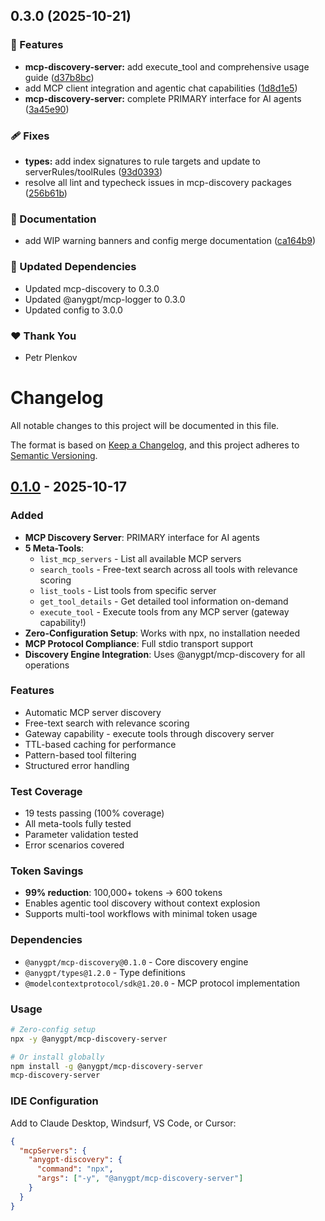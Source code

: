## 0.3.0 (2025-10-21)

### 🚀 Features

- **mcp-discovery-server:** add execute_tool and comprehensive usage guide ([d37b8bc](https://github.com/genai-tools/anygpt/commit/d37b8bc))
- add MCP client integration and agentic chat capabilities ([1d8d1e5](https://github.com/genai-tools/anygpt/commit/1d8d1e5))
- **mcp-discovery-server:** complete PRIMARY interface for AI agents ([3a45e90](https://github.com/genai-tools/anygpt/commit/3a45e90))

### 🩹 Fixes

- **types:** add index signatures to rule targets and update to serverRules/toolRules ([93d0393](https://github.com/genai-tools/anygpt/commit/93d0393))
- resolve all lint and typecheck issues in mcp-discovery packages ([256b61b](https://github.com/genai-tools/anygpt/commit/256b61b))

### 📖 Documentation

- add WIP warning banners and config merge documentation ([ca164b9](https://github.com/genai-tools/anygpt/commit/ca164b9))

### 🧱 Updated Dependencies

- Updated mcp-discovery to 0.3.0
- Updated @anygpt/mcp-logger to 0.3.0
- Updated config to 3.0.0

### ❤️ Thank You

- Petr Plenkov

# Changelog

All notable changes to this project will be documented in this file.

The format is based on [Keep a Changelog](https://keepachangelog.com/en/1.0.0/),
and this project adheres to [Semantic Versioning](https://semver.org/spec/v2.0.0.html).

## [0.1.0] - 2025-10-17

### Added

- **MCP Discovery Server**: PRIMARY interface for AI agents
- **5 Meta-Tools**:
  - `list_mcp_servers` - List all available MCP servers
  - `search_tools` - Free-text search across all tools with relevance scoring
  - `list_tools` - List tools from specific server
  - `get_tool_details` - Get detailed tool information on-demand
  - `execute_tool` - Execute tools from any MCP server (gateway capability!)
- **Zero-Configuration Setup**: Works with npx, no installation needed
- **MCP Protocol Compliance**: Full stdio transport support
- **Discovery Engine Integration**: Uses @anygpt/mcp-discovery for all operations

### Features

- Automatic MCP server discovery
- Free-text search with relevance scoring
- Gateway capability - execute tools through discovery server
- TTL-based caching for performance
- Pattern-based tool filtering
- Structured error handling

### Test Coverage

- 19 tests passing (100% coverage)
- All meta-tools fully tested
- Parameter validation tested
- Error scenarios covered

### Token Savings

- **99% reduction**: 100,000+ tokens → 600 tokens
- Enables agentic tool discovery without context explosion
- Supports multi-tool workflows with minimal token usage

### Dependencies

- `@anygpt/mcp-discovery@0.1.0` - Core discovery engine
- `@anygpt/types@1.2.0` - Type definitions
- `@modelcontextprotocol/sdk@1.20.0` - MCP protocol implementation

### Usage

```bash
# Zero-config setup
npx -y @anygpt/mcp-discovery-server

# Or install globally
npm install -g @anygpt/mcp-discovery-server
mcp-discovery-server
```

### IDE Configuration

Add to Claude Desktop, Windsurf, VS Code, or Cursor:

```json
{
  "mcpServers": {
    "anygpt-discovery": {
      "command": "npx",
      "args": ["-y", "@anygpt/mcp-discovery-server"]
    }
  }
}
```

[0.1.0]: https://github.com/genai-tools/anygpt/releases/tag/mcp-discovery-server@0.1.0
